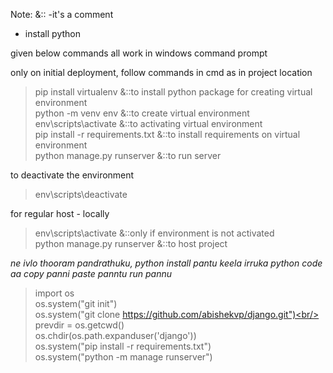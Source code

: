 Note:   &::  -it's a comment

- install python

given below commands all work in windows command prompt

only on initial deployment,
follow commands in cmd as in project location

>pip install virtualenv &::to install python package for creating virtual environment <br/>
>python -m venv env  &::to create virtual environment <br/>
>env\scripts\activate  &::to activating virtual environment <br/>
>pip install -r requirements.txt  &::to install requirements on virtual environment <br/>
>python manage.py runserver  &::to run server <br/>

to deactivate the environment
>env\scripts\deactivate

for regular host - locally
>env\scripts\activate  &::only if environment is not activated <br/>
>python manage.py runserver  &::to host project


*ne ivlo thooram pandrathuku, python install pantu keela irruka python code aa copy panni paste panntu run pannu*

>import os<br/>
>os.system("git init")<br/>
>os.system("git clone https://github.com/abishekvp/django.git")<br/>
>prevdir = os.getcwd()<br/>
>os.chdir(os.path.expanduser('django'))<br/>
>os.system("pip install -r requirements.txt")<br/>
>os.system("python -m manage runserver")<br/>

